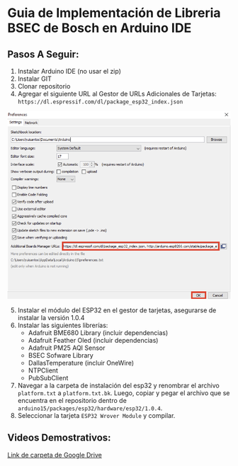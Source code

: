 # Guia de Implementación de Libreria BSEC de Bosch en Arduino IDE

## Pasos A Seguir:
1. Instalar Arduino IDE (no usar el zip)
2. Instalar GIT
3. Clonar repositorio
4. Agregar el siguiente URL al Gestor de URLs Adicionales de Tarjetas:
`https://dl.espressif.com/dl/package_esp32_index.json`

![Arduino Settings](arduino_settings.png)

5. Instalar el módulo del ESP32 en el gestor de tarjetas, asegurarse de instalar la versión 1.0.4
6. Instalar las siguientes librerías:
    * Adafruit BME680 Library (incluir dependencias)
    * Adafruit Feather Oled (incluir dependencias)
    * Adafruit PM25 AQI Sensor
    * BSEC Sofware Library
    * DallasTemperature (incluir OneWire)
    * NTPClient
    * PubSubClient
7. Navegar a la carpeta de instalación del esp32 y renombrar el archivo `platform.txt` a `platform.txt.bk`. Luego, copiar y pegar el archivo que se encuentra en el repositorio dentro de `arduino15/packages/esp32/hardware/esp32/1.0.4`. 
8. Seleccionar la tarjeta `ESP32 Wrover Module` y compilar.


## Videos Demostrativos:

[Link de carpeta de Google Drive](http://bit.ly/38pbQxF)
